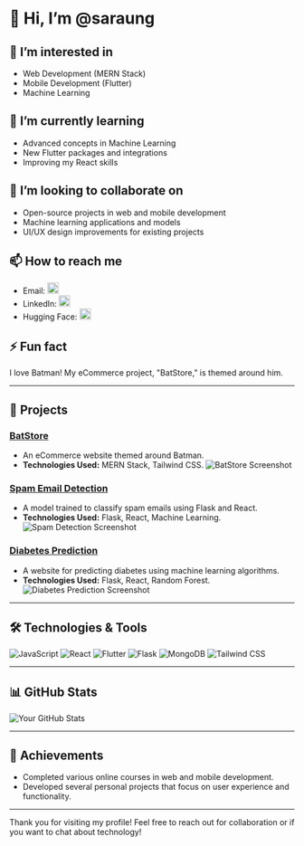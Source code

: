 # 👋 Hi, I’m @saraung

## 👀 I’m interested in
- Web Development (MERN Stack)
- Mobile Development (Flutter)
- Machine Learning

## 🌱 I’m currently learning
- Advanced concepts in Machine Learning
- New Flutter packages and integrations
- Improving my React skills

## 💞️ I’m looking to collaborate on
- Open-source projects in web and mobile development
- Machine learning applications and models
- UI/UX design improvements for existing projects

## 📫 How to reach me
- Email: <a href="mailto:saraungbabu@gmail.com"><img src="https://ssl.gstatic.com/ui/v1/icons/mail/rfr/logo_gmail_lockup_default_2x_r2.png" alt="Gmail Icon" width="20" height="20"></a>
- LinkedIn: <a href="https://www.linkedin.com/in/saraung-babu/"><img src="https://upload.wikimedia.org/wikipedia/commons/c/ca/LinkedIn_logo_initials.png" alt="LinkedIn Icon" width="20" height="20"></a>
- Hugging Face: <a href="https://huggingface.co/saraung"><img src="https://huggingface.co/front/assets/huggingface_logo-noborder.svg" alt="Hugging Face Icon" width="20" height="20"></a>


## ⚡ Fun fact
I love Batman! My eCommerce project, "BatStore," is themed around him.

---

## 🌟 Projects
### [BatStore](https://github.com/saraung/batstore)
- An eCommerce website themed around Batman.
- **Technologies Used:** MERN Stack, Tailwind CSS.
![BatStore Screenshot](https://via.placeholder.com/150)  <!-- Replace with actual screenshot URL -->

### [Spam Email Detection](https://github.com/saraung/spam-email-detection)
- A model trained to classify spam emails using Flask and React.
- **Technologies Used:** Flask, React, Machine Learning.
![Spam Detection Screenshot](https://via.placeholder.com/150)  <!-- Replace with actual screenshot URL -->

### [Diabetes Prediction](https://github.com/saraung/diabetes-prediction)
- A website for predicting diabetes using machine learning algorithms.
- **Technologies Used:** Flask, React, Random Forest.
![Diabetes Prediction Screenshot](https://via.placeholder.com/150)  <!-- Replace with actual screenshot URL -->

---

## 🛠️ Technologies & Tools
![JavaScript](https://img.shields.io/badge/JavaScript-FFD43B?style=flat&logo=javascript&logoColor=black)
![React](https://img.shields.io/badge/React-61DAFB?style=flat&logo=react&logoColor=black)
![Flutter](https://img.shields.io/badge/Flutter-02569B?style=flat&logo=flutter&logoColor=white)
![Flask](https://img.shields.io/badge/Flask-000000?style=flat&logo=flask&logoColor=white)
![MongoDB](https://img.shields.io/badge/MongoDB-47A248?style=flat&logo=mongodb&logoColor=white)
![Tailwind CSS](https://img.shields.io/badge/Tailwind_CSS-06B6D4?style=flat&logo=tailwind-css&logoColor=white)

---

## 📊 GitHub Stats
![Your GitHub Stats](https://github-readme-stats.vercel.app/api?username=saraung&show_icons=true&theme=radical)

---

## 🎉 Achievements
- Completed various online courses in web and mobile development.
- Developed several personal projects that focus on user experience and functionality.

---

Thank you for visiting my profile! Feel free to reach out for collaboration or if you want to chat about technology!
